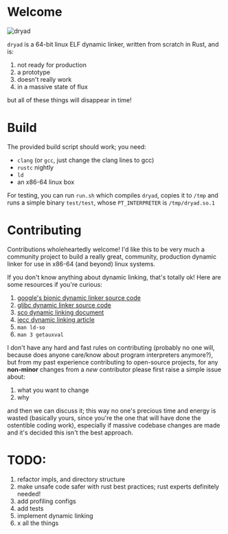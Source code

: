 # Welcome

![dryad](https://en.wikipedia.org/wiki/Dryad#/media/File:Dryad11.jpg)

`dryad` is a 64-bit linux ELF dynamic linker, written from scratch in Rust, and is:

1. not ready for production
2. a prototype
3. doesn't really work
4. in a massive state of flux

but all of these things will disappear in time!

# Build

The provided build script should work; you need:

- `clang` (or `gcc`, just change the clang lines to gcc)
- `rustc` nightly
- `ld`
- an x86-64 linux box

For testing, you can run `run.sh` which compiles `dryad`, copies it to `/tmp` and runs a simple binary `test/test`, whose `PT_INTERPRETER` is `/tmp/dryad.so.1`

# Contributing

Contributions wholeheartedly welcome!  I'd like this to be very much a community project to build a really great, community, production dynamic linker for use in x86-64 (and beyond) linux systems.

If you don't know anything about dynamic linking, that's totally ok!  Here are some resources if you're curious:

1. [google's bionic dynamic linker source code](http://github.com/android/platform_bionic/)
2. [glibc dynamic linker source code](https://fossies.org/dox/glibc-2.22/rtld_8c_source.html)
3. [sco dynamic linking document](http://www.sco.com/developers/gabi/latest/ch5.dynamic.html)
4. [iecc dynamic linking article](http://www.iecc.com/linker/linker10.html)
4. `man ld-so`
5. `man 3 getauxval`


I don't have any hard and fast rules on contributing (probably no one will, because does anyone care/know about program interpreters anymore?), but from my past experience contributing to open-source projects, for any **non-minor** changes from a _new_ contributor please first raise a simple issue about:

1. what you want to change
2. why

and then we can discuss it; this way no one's precious time and energy is wasted (basically yours, since you're the one that will have done the ostentible coding work), especially if massive codebase changes are made and it's decided this isn't the best approach.

# TODO:

1. refactor impls, and directory structure
3. make unsafe code safer with rust best practices; rust experts definitely needed!
4. add profiling configs
5. add tests
6. implement dynamic linking
7. x all the things
